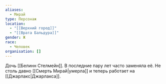 ```yaml
---
aliases:
  - Мирай
type: Персонаж
location:
  - "[[Верхний город]]"
  - "[[Врата Бальдура]]"
gender: Ж
race:
  - Человек
organisation: []
---
```


Дочь [[Белинн Стелмейн]]. В последние пару лет часто заменяла её. Не столь давно [[Смерть Мирай|умерла]] и теперь работает на [[Джарлакс|Джарлакса]].
